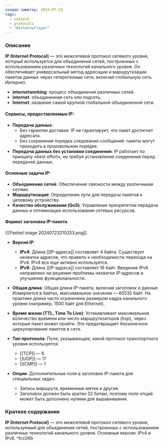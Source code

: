 ```yaml
---
создал заметку: 2024-07-23
tags:
  - network
  - protocols
  - "#internetlayer"
---
```

### Описание

**IP (Internet Protocol)** — это межсетевой протокол сетевого уровня, который используется для объединения сетей, построенных с использованием различных технологий канального уровня. Он обеспечивает универсальный метод адресации и маршрутизации пакетов данных через гетерогенные сети, включая глобальную сеть Интернет.

- **internetworking**: процесс объединения различных сетей.
- **internet**: объединенная сеть или подсеть.
- **Internet**: название самой крупной глобальной объединенной сети.

#### Сервисы, предоставляемые IP:

- **Передача данных**:
    - Без гарантии доставки: IP не гарантирует, что пакет достигнет адресата.
    - Без сохранения порядка следования сообщений: пакеты могут приходить в произвольном порядке.
- **Передача данных без установки соединения**: IP работает по принципу «best effort», не требуя установления соединения перед передачей данных.

#### Основные задачи IP:

- **Объединение сетей**: Обеспечение связности между различными сетями.
- **Маршрутизация**: Определение пути для передачи пакетов к целевому устройству.
- **Качество обслуживания (QoS)**: Управление приоритетом передачи данных и оптимизация использования сетевых ресурсов.

#### Формат заголовка IP-пакета

![[Pasted image 20240723210253.png]]
- **Версия IP**:
    - **IPv4**: Длина [[IP-адреса]] составляет 4 байта. Существует нехватка адресов, что привело к необходимости перехода на IPv6. IPv4 все еще активно используется.
    - **IPv6**: Длина [[IP-адреса]] составляет 16 байт. Введение IPv6 направлено на решение проблемы нехватки IP-адресов и улучшение функциональности.
    
- **Общая длина**: Общая длина IP-пакета, включая заголовок и данные. Измеряется в байтах, максимальное значение — 65535 байт. На практике длина часто ограничена размером кадра канального уровня (например, 1500 байт для Ethernet).
    
- **Время жизни (TTL, Time To Live)**: Устанавливает максимальное количество времени или число маршрутизаторов (hop), через которые пакет может пройти. Это предотвращает бесконечное циркулирование пакетов в сети.
    
- **Тип протокола**: Поле, указывающее, какой протокол транспортного уровня используется:
    - [[TCP]] — 6
    - [[UDP]] — 17
    - [[ICMP]] — 1
- **Опции**: Дополнительные поля в заголовке IP-пакета для специальных задач:
    - Запись маршрута, временные метки и другие.
    - Заголовок должен быть кратен 32 битам, поэтому поле опций может быть дополнено нулями для выравнивания.

### Краткое содержание

**IP (Internet Protocol)** — это межсетевой протокол сетевого уровня, используемый для объединения сетей, построенных с использованием различных технологий канального уровня. Основные версии: IPv4 и IPv6. ^fcc06b